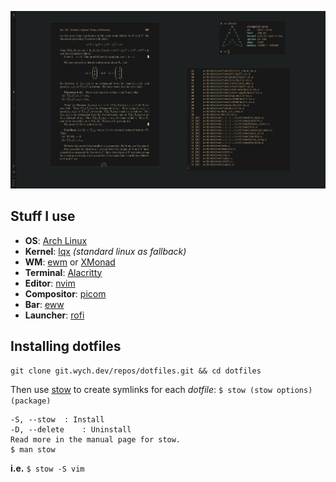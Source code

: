 ![Preview](preview.png)

## Stuff I use
 - **OS**: [Arch Linux](https://archlinux.org/)
 - **Kernel**: [lqx](https://liquorix.net/) *(standard linux as fallback)*
 - **WM**: [ewm](http://github.com/E-Almqvist/ewm) or [XMonad](https://xmonad.org/)
 - **Terminal**: [Alacritty](https://github.com/alacritty/alacritty)
 - **Editor**: [nvim](https://neovim.io/)
 - **Compositor**: [picom](https://github.com/yshui/picom)
 - **Bar**: [eww](https://github.com/elkowar/eww)
 - **Launcher**: [rofi](https://github.com/davatorium/rofi)

## Installing dotfiles
`git clone git.wych.dev/repos/dotfiles.git && cd dotfiles`

Then use [stow](https://www.gnu.org/software/stow/) to create symlinks for each *dotfile*: `$ stow (stow options) (package)`
	
	-S, --stow 	: Install
	-D, --delete	: Uninstall
	Read more in the manual page for stow.
	$ man stow

**i.e.** `$ stow -S vim`


